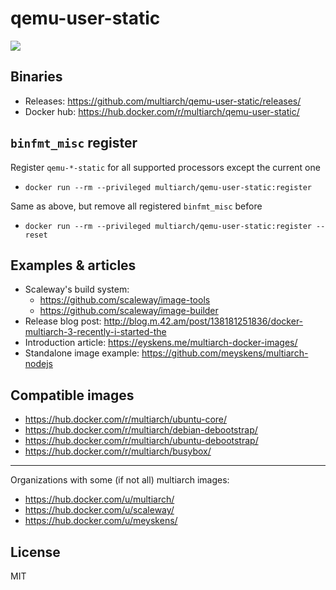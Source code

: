 # qemu-user-static

![](https://raw.githubusercontent.com/multiarch/dockerfile/master/logo.jpg)

## Binaries

* Releases: https://github.com/multiarch/qemu-user-static/releases/
* Docker hub: https://hub.docker.com/r/multiarch/qemu-user-static/

## `binfmt_misc` register

Register `qemu-*-static` for all supported processors except the current one

* `docker run --rm --privileged multiarch/qemu-user-static:register`

Same as above, but remove all registered `binfmt_misc` before

* `docker run --rm --privileged multiarch/qemu-user-static:register --reset`

## Examples & articles

* Scaleway's build system:
  * https://github.com/scaleway/image-tools
  * https://github.com/scaleway/image-builder
* Release blog post: http://blog.m.42.am/post/138181251836/docker-multiarch-3-recently-i-started-the
* Introduction article: https://eyskens.me/multiarch-docker-images/
* Standalone image example: https://github.com/meyskens/multiarch-nodejs

## Compatible images

* https://hub.docker.com/r/multiarch/ubuntu-core/
* https://hub.docker.com/r/multiarch/debian-debootstrap/
* https://hub.docker.com/r/multiarch/ubuntu-debootstrap/
* https://hub.docker.com/r/multiarch/busybox/

---

Organizations with some (if not all) multiarch images:

* https://hub.docker.com/u/multiarch/
* https://hub.docker.com/u/scaleway/
* https://hub.docker.com/u/meyskens/

## License

MIT

